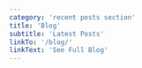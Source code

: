 ```yaml
---
category: 'recent posts section'
title: 'Blog'
subtitle: 'Latest Posts'
linkTo: '/blog/'
linkText: 'See Full Blog'
---
```

